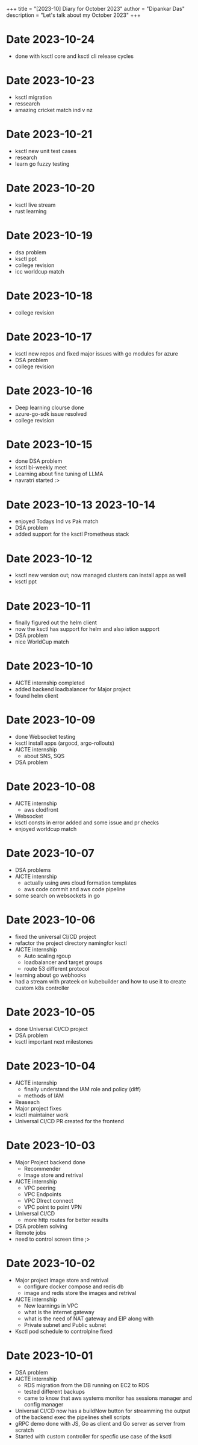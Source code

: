 +++
title = "[2023-10] Diary for October 2023"
author = "Dipankar Das"
description = "Let's talk about my October 2023"
+++

# Date 2023-10-24
* done with ksctl  core and ksctl cli release cycles

# Date 2023-10-23
* ksctl migration
* ressearch
* amazing cricket match ind v nz

# Date 2023-10-21
* ksctl new unit test cases
* research
* learn go fuzzy testing

# Date 2023-10-20
* ksctl live stream
* rust learning

# Date 2023-10-19
* dsa problem
* ksctl ppt
* college revision
* icc worldcup match

# Date 2023-10-18
* college revision

# Date 2023-10-17
* ksctl new repos and fixed major issues with go modules for azure
* DSA problem
* college revision

# Date 2023-10-16
* Deep learning clourse done
* azure-go-sdk issue resolved
* college revision

# Date 2023-10-15
* done DSA problem
* ksctl bi-weekly meet
* Learning about fine tuning of LLMA
* navratri started :>

# Date 2023-10-13 2023-10-14
* enjoyed Todays Ind vs Pak match
* DSA problem
* added support for the ksctl Prometheus stack

# Date 2023-10-12
* ksctl new version out; now managed clusters can install apps as well
* ksctl ppt

# Date 2023-10-11
* finally figured out the helm client 
* now the ksctl has support for helm and also istion support
* DSA problem
* nice WorldCup match

# Date 2023-10-10
* AICTE internship completed
* added backend loadbalancer for Major project
* found helm client

# Date 2023-10-09
* done Websocket testing
* ksctl install apps (argocd, argo-rollouts)
* AICTE internship
  * about SNS, SQS
* DSA problem

# Date 2023-10-08
* AICTE internship
  * aws clodfront
* Websocket
* ksctl consts in error added and some issue and pr checks
* enjoyed worldcup match

# Date 2023-10-07
* DSA problems
* AICTE intenrship
  * actually using aws cloud formation templates
  * aws code commit and aws code pipeline
* some search on websockets in go

# Date 2023-10-06
* fixed the universal CI/CD project
* refactor the project directory namingfor ksctl
* AICTE internship
  * Auto scaling rgoup
  * loadbalancer and target groups
  * route 53 different protocol
* learning about go webhooks
* had a stream with prateek on kubebuilder and how to use it to create custom k8s controller

# Date 2023-10-05
* done Universal CI/CD project
* DSA problem
* ksctl important next milestones

# Date 2023-10-04
* AICTE internship
  * finally understand the IAM role and policy (diff)
  * methods of IAM
* Reaseach
* Major project fixes
* ksctl maintainer work
* Universal CI/CD PR created for the frontend

# Date 2023-10-03
* Major Project backend done
  * Recommender
  * Image store and retrival
* AICTE internship
  * VPC peering
  * VPC Endpoints
  * VPC DIrect connect
  * VPC point to point VPN
* Universal CI/CD 
  * more http routes for better results
* DSA problem solving
* Remote jobs
* need to control screen time ;>

# Date 2023-10-02
* Major project image store and retrival
  * configure docker compose and redis db
  * image and redis store the images and retrival
* AICTE internship
  * New learnings in VPC
  * what is the internet gateway
  * what is the need of NAT gateway and EIP along with
  * Private subnet and Public subnet
* Ksctl pod schedule to controlplne fixed

# Date 2023-10-01
* DSA problem
* AICTE internship
  * RDS migration from the DB running on EC2 to RDS
  * tested different backups
  * came to know that aws systems monitor has sessions manager and config manager
* Universal CI/CD now has a buildNow button for streamming the output of the backend exec the pipelines shell scripts
* gRPC demo done with JS, Go as client and Go server as server from scratch
* Started with custom controller for specfic use case of the ksctl
